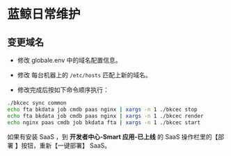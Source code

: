 # 蓝鲸日常维护

## 变更域名

- 修改 globale.env 中的域名配置信息。

- 修改 每台机器上的 `/etc/hosts` 匹配上新的域名。

- 修改完成后按如下命令顺序执行：

```bash
./bkcec sync common
echo fta bkdata job cmdb paas nginx | xargs -n 1 ./bkcec stop
echo fta bkdata job cmdb paas nginx | xargs -n 1 ./bkcec render
echo nginx paas cmdb job bkdata fta | xargs -n 1 ./bkcec start

```

如果有安装 SaaS ，到 **开发者中心-Smart 应用-已上线** 的 SaaS 操作栏里的【部署 】按钮，重新【一键部署】 SaaS。
